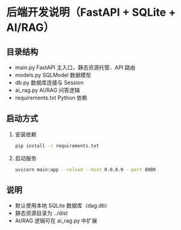 # 后端开发说明（FastAPI + SQLite + AI/RAG）

## 目录结构

- main.py         FastAPI 主入口，静态资源托管、API 路由
- models.py       SQLModel 数据模型
- db.py           数据库连接与 Session
- ai_rag.py       AI/RAG 问答逻辑
- requirements.txt Python 依赖

## 启动方式

1. 安装依赖
   ```bash
   pip install -r requirements.txt
   ```
2. 启动服务
   ```bash
   uvicorn main:app --reload --host 0.0.0.0 --port 8000
   ```

## 说明
- 默认使用本地 SQLite 数据库（dag.db）
- 静态资源目录为 ../dist
- AI/RAG 逻辑可在 ai_rag.py 中扩展 